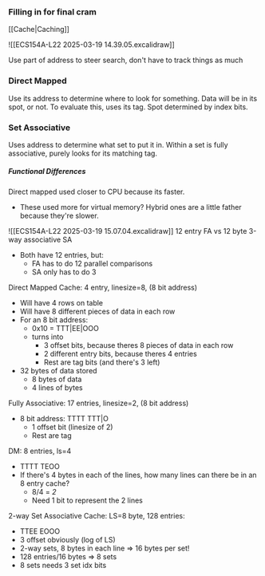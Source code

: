 
### Filling in for final cram
[[Cache|Caching]]


![[ECS154A-L22 2025-03-19 14.39.05.excalidraw]]

Use part of address to steer search, don't have to track things as much
### Direct Mapped
Use its address to determine where to look for something. Data will be in its spot, or not. To evaluate this, uses its tag. 
Spot determined by index bits.

### Set Associative
Uses address to determine what set to put it in. 
Within a set is fully associative, purely looks for its matching tag.


##### Functional Differences
Direct mapped used closer to CPU because its faster.
- These used more for virtual memory?
Hybrid ones are a little father because they're slower.


![[ECS154A-L22 2025-03-19 15.07.04.excalidraw]]
12 entry FA vs 12 byte 3-way associative SA
- Both have 12 entries, but:
	- FA has to do 12 parallel comparisons
	- SA only has to do 3

Direct Mapped Cache: 4 entry, linesize=8, (8 bit address)
- Will have 4 rows on table
- Will have 8 different pieces of data in each row
- For an 8 bit address:
	- 0x10 = TTT|EE|OOO
	- turns into 
		- 3 offset bits, because theres 8 pieces of data in each row
		- 2 different entry bits, because theres 4 entries
		- Rest are tag bits (and there's 3 left)
- 32 bytes of data stored
	- 8 bytes of data
	- 4 lines of bytes

Fully Associative: 17 entries, linesize=2, (8 bit address)
- 8 bit address: TTTT TTT|O
	- 1 offset bit (linesize of 2)
	- Rest are tag

DM: 8 entries, ls=4
- TTTT TEOO
- If there's 4 bytes in each of the lines, how many lines can there be in an 8 entry cache?
	- 8/4 = *2*
	- Need 1 bit to represent the 2 lines

2-way Set Associative Cache: LS=8 byte, 128 entries:
- TTEE EOOO
- 3 offset obviously (log of LS)
- 2-way sets, 8 bytes in each line => 16 bytes per set!
- 128 entries/16 bytes  => 8 sets
- 8 sets needs 3 set idx bits